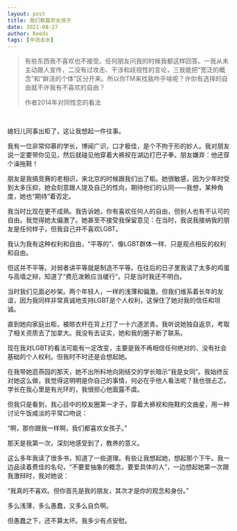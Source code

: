 ```yaml
---
layout: post
title: 我们都喜欢女孩子
date: 2021-08-27
author: Reeds
tags: [中流击水] 
---
```


> 有些东西我不喜欢也不接受。任何朋友问我的时候我都这样回答。一我从未主动跟人宣传，二没有过攻击、干涉和歧视性的言论，三我能把“宽泛的概念”和“鲜活的个体”区分开来。所以你TM来找我咋乎啥呢？许你有选择的自由就不许我有不喜欢的自由？
>
> 作者2014年对同性恋的看法

 <br>

媳妇儿同事出柜了，这让我想起一件往事。

我有一位非常仰慕的学长，博闻广识，口才极佳，是个不拘于形的妙人。我对朋友说一定要带你见见，然后就碰见他穿着大裤衩在湖边打巴子拳。朋友嫌弃：他还穿个澡拖鞋！

朋友是我搞竞赛的老相识，来北京的时候跟我们出了柜。她很敏感，因为少年时受到太多压抑，她会刻意跟人提及自己的性向，期待他们的认同——我想，某种角度，她也“期待”着否定。

我当时比现在更不成熟。我告诉她，你有喜欢任何人的自由，但别人也有不认可的自由。我觉得她太偏激了。她甚至不接受我保留意见：在当时，我说我接纳我的朋友是任何样子，但我自己并不喜欢LGBT。

我认为我有这种权利和自由，“平等的”、像LGBT群体一样、只是观点相反的权利和自由。

但这并不平等。对弱者讲平等就是制造不平等。在往后的日子里我读了太多的鸡蛋与高墙之辩，知道了“费厄泼赖应当缓行”，只是当时我还不明白。

当时我们见面必吵架。两个年轻人，一样的浅薄和偏激。但我们维系着长年的友谊，因为我同样非常真诚地支持LGBT是个人权利，这保住了她对我的信任和坦诚。

直到她向家庭出柜，被晾衣杆在背上打了一十六道淤青。我听说她独自返京，考取了相关资质去了加拿大。我没有去证实，她和我的圈子断了联系。

现在我对LGBT的看法可能有一定改变，主要是我不再相信任何绝对的、没有社会基础的个人权利。但我时不时还是会想起她。

在我带她逛燕园的那天，她不出所料地向刚结交的学长暗示“我是女同”。我始终反对她这么做，我觉得这明明是你自己的事情，何必在乎他人看法呢？我也很忐忑，学长在我心里是有光环的，我很担心他面露不虞。

但我只是看到，我心目中的校友圈第一才子，穿着大裤衩和拖鞋的文曲星，用一种讨论午饭咸淡的平常口吻说：

“啊，那你跟我一样啊，我们都喜欢女孩子。”

那天是我第一次，深刻地感受到了，教养的意义。

这么多年我读了很多书，知道了一些道理。有些让我想起她，想起那个下午。我一边品读着费佳的名句，“不要爱抽象的概念，要爱具体的人”，一边想起她第一次跟我激辩时，我对她说：

“我真的不喜欢。但你首先是我的朋友，其次才是你的观念和身份。”

多么浅薄，多么愚蠢，又多么自负啊。

但愚蠢之下，还不算太坏。我多少有点安慰。